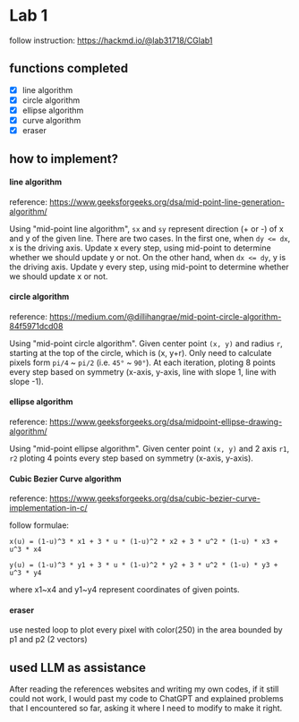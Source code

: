 # Lab 1
follow instruction: https://hackmd.io/@lab31718/CGlab1

## functions completed
- [X] line algorithm
- [X] circle algorithm
- [X] ellipse algorithm
- [X] curve algorithm
- [X] eraser

## how to implement?
#### line algorithm
reference: <https://www.geeksforgeeks.org/dsa/mid-point-line-generation-algorithm/>

Using "mid-point line algorithm", `sx` and `sy` represent direction (+ or -) of x and y of the given line. There are two cases. In the first one, when `dy <= dx`, x is the driving axis. Update x every step, using mid-point to determine whether we should update y or not. On the other hand, when `dx <= dy`, y is the driving axis. Update y every step, using mid-point to determine whether we should update x or not.

#### circle algorithm
reference: <https://medium.com/@dillihangrae/mid-point-circle-algorithm-84f5971dcd08>

Using "mid-point circle algorithm". Given center point `(x, y)` and radius `r`, starting at the top of the circle, which is  (x, y+r). Only need to calculate pixels form `pi/4` ~ `pi/2` (i.e. `45°` ~ `90°`). At each iteration, ploting 8 points every step based on symmetry (x-axis, y-axis, line with slope 1, line with slope -1).

#### ellipse algorithm
reference: <https://www.geeksforgeeks.org/dsa/midpoint-ellipse-drawing-algorithm/>

Using "mid-point ellipse algorithm". Given center point `(x, y)` and 2 axis `r1`, `r2`
ploting 4 points every step based on symmetry (x-axis, y-axis).

#### Cubic Bezier Curve algorithm
reference: <https://www.geeksforgeeks.org/dsa/cubic-bezier-curve-implementation-in-c/>

follow formulae: 

`x(u) = (1-u)^3 * x1 + 3 * u * (1-u)^2 * x2 + 3 * u^2 * (1-u) * x3 + u^3 * x4`

`y(u) = (1-u)^3 * y1 + 3 * u * (1-u)^2 * y2 + 3 * u^2 * (1-u) * y3 + u^3 * y4`

where x1~x4 and y1~y4 represent coordinates of given points.

#### eraser
use nested loop to plot every pixel with color(250) in the area bounded by p1 and p2 (2 vectors)

## used LLM as assistance
After reading the references websites and writing my own codes, if it still could not work, I would past my code to ChatGPT and explained problems that I encountered so far, asking it where I need to modify to make it right.
